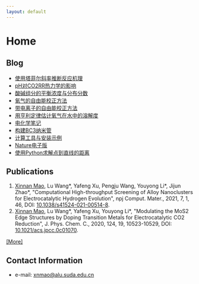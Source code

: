 ```yaml
---
layout: default
---
```


# Home

## Blog
* [使用塔菲尔斜率推断反应机理](./blog/Tafel.html)
* [pH对CO2RR热力学的影响](./blog/HCOOH.html)
* [酸碱组分的平衡浓度与分布分数](./blog/distribution_fraction.html)
* [氧气的自由能校正方法](./blog/O2.md)
* [带电离子的自由能校正方法](./blog/charged.md)
* [用亨利定律估计氧气在水中的溶解度](./blog/Henry.md)
* [电化学笔记](./blog/electrochemistry.md)
* [构建BC3纳米管](./blog/tube.md)
* [计算工具与安装示例](./blog/tools.md)
* [Nature电子版](./blog/nature.html)
* [使用Python求解点到直线的距离](./blog/distance.html)

## Publications

1. <u>Xinnan Mao</u>, Lu Wang\*, Yafeng Xu, Pengju Wang, Youyong Li\*, Jijun Zhao\*, "Computational High-throughput Screening of Alloy Nanoclusters for Electrocatalytic Hydrogen Evolution", npj Comput. Mater., 2021, 7, 1, 46, DOI: [10.1038/s41524-021-00514-8](<https://doi.org/10.1038/s41524-021-00514-8>).
1. <u>Xinnan Mao</u>, Lu Wang\*, Yafeng Xu, Youyong Li\*, "Modulating the MoS2 Edge Structures by Doping Transition Metals for Electrocatalytic CO2 Reduction", J. Phys. Chem. C., 2020, 124, 19, 10523-10529, DOI: [10.1021/acs.jpcc.0c01070](<https://doi.org/10.1021/acs.jpcc.0c01070>).

[[More]](./publications.md)

## Contact Information

+ e-mail: xnmao@alu.suda.edu.cn
